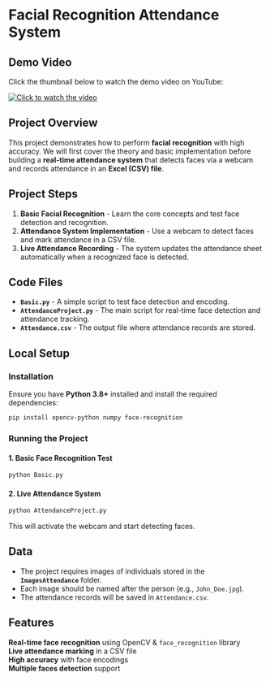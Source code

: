 # Facial Recognition Attendance System

## Demo Video

Click the thumbnail below to watch the demo video on YouTube:

[![Click to watch the video](CUSTOM_IMAGE_URL)](https://youtu.be/Nw-wETbPsKo)


## Project Overview
This project demonstrates how to perform **facial recognition** with high accuracy. We will first cover the theory and basic implementation before building a **real-time attendance system** that detects faces via a webcam and records attendance in an **Excel (CSV) file**.

## Project Steps
1. **Basic Facial Recognition** - Learn the core concepts and test face detection and recognition.
2. **Attendance System Implementation** - Use a webcam to detect faces and mark attendance in a CSV file.
3. **Live Attendance Recording** - The system updates the attendance sheet automatically when a recognized face is detected.

## Code Files
- **`Basic.py`** - A simple script to test face detection and encoding.
- **`AttendanceProject.py`** - The main script for real-time face detection and attendance tracking.
- **`Attendance.csv`** - The output file where attendance records are stored.

## Local Setup
### Installation
Ensure you have **Python 3.8+** installed and install the required dependencies:

```bash
pip install opencv-python numpy face-recognition
```

### Running the Project
#### 1. Basic Face Recognition Test
```bash
python Basic.py
```
#### 2. Live Attendance System
```bash
python AttendanceProject.py
```
This will activate the webcam and start detecting faces.

## Data
- The project requires images of individuals stored in the **`ImagesAttendance`** folder.
- Each image should be named after the person (e.g., `John_Doe.jpg`).
- The attendance records will be saved in `Attendance.csv`.

## Features
**Real-time face recognition** using OpenCV & `face_recognition` library  
**Live attendance marking** in a CSV file  
**High accuracy** with face encodings  
**Multiple faces detection** support  
